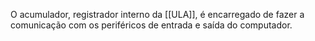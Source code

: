 O acumulador, registrador interno da [[ULA]], é encarregado de fazer a comunicação com os periféricos de entrada e saída do computador.